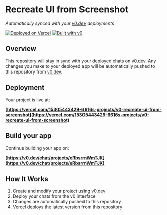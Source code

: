 # Recreate UI from Screenshot

*Automatically synced with your [v0.dev](https://v0.dev) deployments*

[![Deployed on Vercel](https://img.shields.io/badge/Deployed%20on-Vercel-black?style=for-the-badge&logo=vercel)](https://vercel.com/15305443429-6616s-projects/v0-recreate-ui-from-screenshot)
[![Built with v0](https://img.shields.io/badge/Built%20with-v0.dev-black?style=for-the-badge)](https://v0.dev/chat/projects/eRbsrmWmTJK)

## Overview

This repository will stay in sync with your deployed chats on [v0.dev](https://v0.dev).
Any changes you make to your deployed app will be automatically pushed to this repository from [v0.dev](https://v0.dev).

## Deployment

Your project is live at:

**[https://vercel.com/15305443429-6616s-projects/v0-recreate-ui-from-screenshot](https://vercel.com/15305443429-6616s-projects/v0-recreate-ui-from-screenshot)**

## Build your app

Continue building your app on:

**[https://v0.dev/chat/projects/eRbsrmWmTJK](https://v0.dev/chat/projects/eRbsrmWmTJK)**

## How It Works

1. Create and modify your project using [v0.dev](https://v0.dev)
2. Deploy your chats from the v0 interface
3. Changes are automatically pushed to this repository
4. Vercel deploys the latest version from this repository
